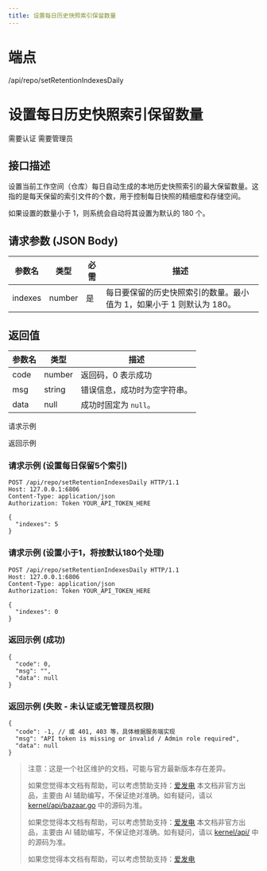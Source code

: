 ```yaml
---
title: 设置每日历史快照索引保留数量
---
```

# 端点

/api/repo/setRetentionIndexesDaily

# 设置每日历史快照索引保留数量

需要认证 需要管理员

## 接口描述

设置当前工作空间（仓库）每日自动生成的本地历史快照索引的最大保留数量。这指的是每天保留的索引文件的个数，用于控制每日快照的精细度和存储空间。

如果设置的数量小于 1，则系统会自动将其设置为默认的 180 个。

## 请求参数 (JSON Body)

| 参数名 | 类型 | 必需 | 描述 |
| --- | --- | --- | --- |
| indexes | number | 是 | 每日要保留的历史快照索引的数量。最小值为 1，如果小于 1 则默认为 180。 |

## 返回值

| 参数名 | 类型 | 描述 |
| --- | --- | --- |
| code | number | 返回码，0 表示成功 |
| msg | string | 错误信息，成功时为空字符串。 |
| data | null | 成功时固定为 `null`。 |

请求示例

返回示例

### 请求示例 (设置每日保留5个索引)

```
POST /api/repo/setRetentionIndexesDaily HTTP/1.1
Host: 127.0.0.1:6806
Content-Type: application/json
Authorization: Token YOUR_API_TOKEN_HERE

{
  "indexes": 5
}
```

### 请求示例 (设置小于1，将按默认180个处理)

```
POST /api/repo/setRetentionIndexesDaily HTTP/1.1
Host: 127.0.0.1:6806
Content-Type: application/json
Authorization: Token YOUR_API_TOKEN_HERE

{
  "indexes": 0
}
```

### 返回示例 (成功)

```
{
  "code": 0,
  "msg": "",
  "data": null
}
```

### 返回示例 (失败 - 未认证或无管理员权限)

```
{
  "code": -1, // 或 401, 403 等，具体根据服务端实现
  "msg": "API token is missing or invalid / Admin role required",
  "data": null
}
```

> 注意：这是一个社区维护的文档，可能与官方最新版本存在差异。
> 
> 如果您觉得本文档有帮助，可以考虑赞助支持：[爱发电](https://afdian.com/a/leolee9086?tab=feed)
> 本文档非官方出品，主要由 AI 辅助编写，不保证绝对准确。如有疑问，请以 [kernel/api/bazaar.go](https://github.com/siyuan-note/siyuan/blob/master/kernel/api/bazaar.go) 中的源码为准。
> 
> 如果您觉得本文档有帮助，可以考虑赞助支持：[爱发电](https://afdian.com/a/leolee9086?tab=feed)
> 本文档非官方出品，主要由 AI 辅助编写，不保证绝对准确。如有疑问，请以 [kernel/api/](https://github.com/siyuan-note/siyuan/blob/master/kernel/api/) 中的源码为准。
> 
> 如果您觉得本文档有帮助，可以考虑赞助支持：[爱发电](https://afdian.com/a/leolee9086?tab=feed)
